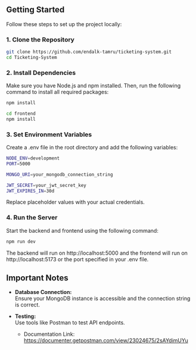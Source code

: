 ## **Getting Started**

Follow these steps to set up the project locally:

### **1. Clone the Repository**

```bash
git clone https://github.com/endalk-tamru/ticketing-system.git
cd Ticketing-System
```

### **2. Install Dependencies**

Make sure you have Node.js and npm installed. Then, run the following command to install all required packages:

```bash
npm install

cd frontend
npm install
```

### **3. Set Environment Variables**

Create a .env file in the root directory and add the following variables:

```bash
NODE_ENV=development
PORT=5000

MONGO_URI=your_mongodb_connection_string

JWT_SECRET=your_jwt_secret_key
JWT_EXPIRES_IN=30d
```

Replace placeholder values with your actual credentials.

### **4. Run the Server**

Start the backend and frontend using the following command:

```bash
npm run dev
```

The backend will run on http://localhost:5000 and the frontend will run on http://localhost:5173 or the port specified in your .env file.

## **Important Notes**

- **Database Connection:**  
  Ensure your MongoDB instance is accessible and the connection string is correct.

- **Testing:**  
  Use tools like Postman to test API endpoints.
  - Documentation Link: https://documenter.getpostman.com/view/23024675/2sAYdimUYu
